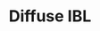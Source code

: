 ---
  permalink: "docs/ibl-diffuse-irradiance.html"
  permalinkBypassOutputDir: true
  layout: template.pug
  title: 'Diffuse IBL'
  id: 'ibl-diffuse-irradiance'
  description: 'Theory and references from <a href="https://learnopengl.com/PBR/IBL/Diffuse-irradiance">LearnOpenGL</a><br />HDR environment textures taken from the <a href="http://www.hdrlabs.com/sibl/archive.html">sIBL Archive</a> repository. Thanks!'
---